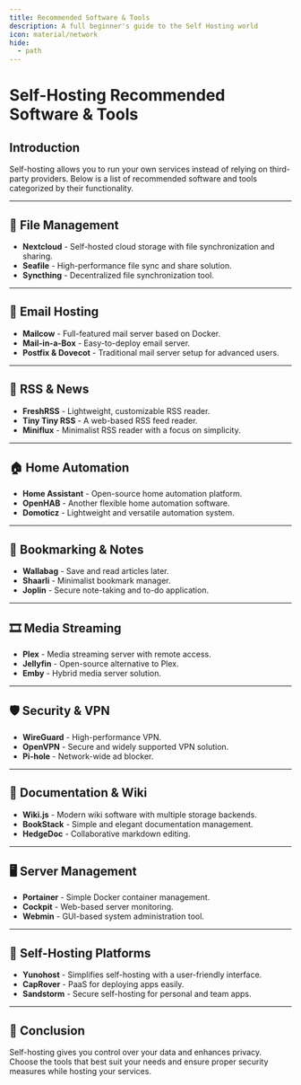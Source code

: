 ```yaml
---
title: Recommended Software & Tools
description: A full beginner's guide to the Self Hosting world 
icon: material/network
hide:
  - path
---
```



# Self-Hosting Recommended Software & Tools

## Introduction
Self-hosting allows you to run your own services instead of relying on third-party providers. Below is a list of recommended software and tools categorized by their functionality.

---

## 📂 File Management
- **Nextcloud** - Self-hosted cloud storage with file synchronization and sharing.
- **Seafile** - High-performance file sync and share solution.
- **Syncthing** - Decentralized file synchronization tool.

---

## 📧 Email Hosting
- **Mailcow** - Full-featured mail server based on Docker.
- **Mail-in-a-Box** - Easy-to-deploy email server.
- **Postfix & Dovecot** - Traditional mail server setup for advanced users.

---

## 📰 RSS & News
- **FreshRSS** - Lightweight, customizable RSS reader.
- **Tiny Tiny RSS** - A web-based RSS feed reader.
- **Miniflux** - Minimalist RSS reader with a focus on simplicity.

---

## 🏠 Home Automation
- **Home Assistant** - Open-source home automation platform.
- **OpenHAB** - Another flexible home automation software.
- **Domoticz** - Lightweight and versatile automation system.

---

## 📑 Bookmarking & Notes
- **Wallabag** - Save and read articles later.
- **Shaarli** - Minimalist bookmark manager.
- **Joplin** - Secure note-taking and to-do application.

---

## 🎞️ Media Streaming
- **Plex** - Media streaming server with remote access.
- **Jellyfin** - Open-source alternative to Plex.
- **Emby** - Hybrid media server solution.

---

## 🛡️ Security & VPN
- **WireGuard** - High-performance VPN.
- **OpenVPN** - Secure and widely supported VPN solution.
- **Pi-hole** - Network-wide ad blocker.

---

## 📜 Documentation & Wiki
- **Wiki.js** - Modern wiki software with multiple storage backends.
- **BookStack** - Simple and elegant documentation management.
- **HedgeDoc** - Collaborative markdown editing.

---

## 🖥️ Server Management
- **Portainer** - Simple Docker container management.
- **Cockpit** - Web-based server monitoring.
- **Webmin** - GUI-based system administration tool.

---

## 📡 Self-Hosting Platforms
- **Yunohost** - Simplifies self-hosting with a user-friendly interface.
- **CapRover** - PaaS for deploying apps easily.
- **Sandstorm** - Secure self-hosting for personal and team apps.

---

## 📝 Conclusion
Self-hosting gives you control over your data and enhances privacy. Choose the tools that best suit your needs and ensure proper security measures while hosting your services.
